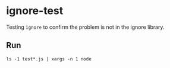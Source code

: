 # ignore-test

Testing `ignore` to confirm the problem is not in the ignore library.

## Run

`ls -1 test*.js | xargs -n 1 node`
